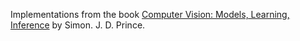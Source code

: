 Implementations from the book [Computer Vision: Models, Learning, Inference](https://udlbook.github.io/cvbook/) by Simon. J. D. Prince.
